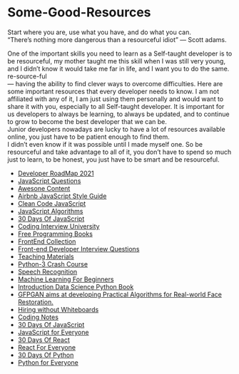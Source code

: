 # Some-Good-Resources

Start where you are, use what you have, and do what you can. <br/>
“There’s nothing more dangerous than a resourceful idiot” — Scott adams.<br/>

One of the important skills you need to learn as a Self-taught developer is to be resourceful, my mother taught me this skill when I was still very young, and I didn’t know it would take me far in life, and I want you to do the same.<br/>
re-source-ful<br/>
— having the ability to find clever ways to overcome difficulties.
Here are some important resources that every developer needs to know.
I am not affiliated with any of it, I am just using them personally and would want to share it with you, especially to all Self-taught developer.
It is important for us developers to always be learning, to always be updated, and to continue to grow to become the best developer that we can be.<br/>
Junior developers nowadays are lucky to have a lot of resources available online, you just have to be patient enough to find them. <br/>
I didn’t even know if it was possible until I made myself one.
So be resourceful and take advantage to all of it, you don’t have to spend so much just to learn, to be honest, you just have to be smart and be resourceful.<br/>

- [Developer RoadMap 2021](https://github.com/NeirouzJbira/developer-roadmap)
- [JavaScript Questions](https://github.com/NeirouzJbira/javascript-questions)
- [Awesone Content](https://github.com/NeirouzJbira/awesome)
- [Airbnb JavaScript Style Guide](https://github.com/NeirouzJbira/javascript)
- [Clean Code JavaScript](https://github.com/NeirouzJbira/clean-code-javascript)
- [JavaScript Algorithms](https://github.com/NeirouzJbira/javascript-algorithms)
- [30 Days Of JavaScript](https://github.com/NeirouzJbira/30-Days-Of-JavaScript)
- [Coding Interview University](https://github.com/NeirouzJbira/coding-interview-university)
- [Free Programming Books](https://github.com/NeirouzJbira/free-programming-books)
- [FrontEnd Collection](https://github.com/NeirouzJbira/FrontEndCollection)
- [Front-end Developer Interview Questions](https://github.com/NeirouzJbira/Front-end-Developer-Interview-Questions)
- [Teaching Materials](https://github.com/NeirouzJbira/teaching-materials)
- [Python-3 Crash Course](https://github.com/NeirouzJbira/Python-3-Crash-Course)
- [Speech Recognition](https://github.com/NeirouzJbira/speech_recognition)
- [Machine Learning For Beginners](https://github.com/NeirouzJbira/ML-For-Beginners)
- [Introduction Data Science Python Book](https://github.com/NeirouzJbira/introduction-datascience-python-book)
- [GFPGAN aims at developing Practical Algorithms for Real-world Face Restoration.](https://github.com/NeirouzJbira/GFPGAN)
- [Hiring without Whiteboards](https://github.com/NeirouzJbira/hiring-without-whiteboards)
- [Coding Notes](https://github.com/NeirouzJbira/coding-notes)
- [30 Days Of JavaScript](https://github.com/NeirouzJbira/30-Days-Of-JavaScript)
- [JavaScript for Everyone](https://github.com/NeirouzJbira/JavaScript-for-Everyone)
- [30 Days Of React](https://github.com/NeirouzJbira/30-Days-Of-React)
- [React For Everyone](https://github.com/NeirouzJbira/React-For-Everyone)
- [30 Days Of Python](https://github.com/NeirouzJbira/30-Days-Of-Python)
- [Python for Everyone](https://github.com/NeirouzJbira/Python-for-Everyone)
